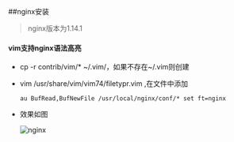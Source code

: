 ##nginx安装

>nginx版本为1.14.1

#### vim支持nginx语法高亮

- cp -r  contrib/vim/* ~/.vim/，如果不存在~/.vim则创建

- vim /usr/share/vim/vim74/filetypr.vim ,在文件中添加

  ```
  au BufRead,BufNewFile /usr/local/nginx/conf/* set ft=nginx
  ```

- 效果如图

  ![nginx](https://user-images.githubusercontent.com/13096375/49019485-01758680-f1c9-11e8-8699-7aef19e2eb7c.jpg)



